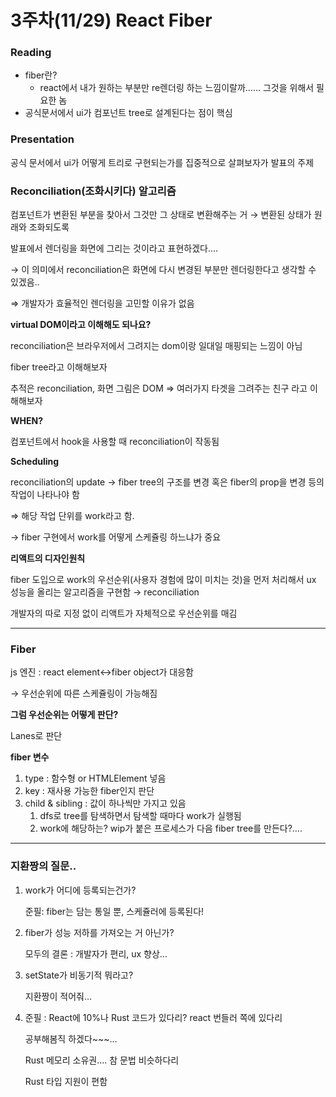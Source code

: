 # 3주차(11/29) React Fiber

### Reading

- fiber란?
    - react에서 내가 원하는 부분만 re렌더링 하는 느낌이랄까…… 그것을 위해서 필요한 놈
- 공식문서에서 ui가 컴포넌트 tree로 설계된다는 점이 핵심

### Presentation

공식 문서에서 ui가 어떻게 트리로 구현되는가를 집중적으로 살펴보자가 발표의 주제

### **Reconciliation(조화시키다) 알고리즘**

컴포넌트가 변환된 부분을 찾아서 그것만 그 상태로 변환해주는 거 → 변환된 상태가 원래와 조화되도록

발표에서 렌더링을 화면에 그리는 것이라고 표현하겠다….

→ 이 의미에서 reconciliation은 화면에 다시 변경된 부분만 렌더링한다고 생각할 수 있겠음..

⇒ 개발자가 효율적인 렌더링을 고민할 이유가 없음

**virtual DOM이라고 이해해도 되나요?**

reconciliation은 브라우저에서 그려지는 dom이랑 일대일 매핑되는 느낌이 아님

fiber tree라고 이해해보자

추적은 reconciliation, 화면 그림은 DOM ⇒ 여러가지 타겟을 그려주는 친구 라고 이해해보자

**WHEN?**

컴포넌트에서 hook을 사용할 때 reconciliation이 작동됨

**Scheduling**

reconciliation의 update → fiber tree의 구조를 변경 혹은 fiber의 prop을 변경 등의 작업이 나타나야 함

⇒ 해당 작업 단위를 work라고 함.

→ fiber 구현에서 work를 어떻게 스케쥴링 하느냐가 중요

**리액트의 디자인원칙**

fiber 도입으로 work의 우선순위(사용자 경험에 많이 미치는 것)을 먼저 처리해서 ux 성능을 올리는 알고리즘을 구현함 → reconciliation

개발자의 따로 지정 없이 리액트가 자체적으로 우선순위를 매김

---

### **Fiber**

js 엔진 : react element↔fiber object가 대응함

→ 우선순위에 따른 스케쥴링이 가능해짐

**그럼 우선순위는 어떻게 판단?**

Lanes로 판단

**fiber 변수**

1. type : 함수형 or HTMLElement 넣음
2. key : 재사용 가능한 fiber인지 판단
3. child & sibling : 값이 하나씩만 가지고 있음  
    1. dfs로 tree를 탐색하면서 탐색할 때마다 work가 실행됨
    2. work에 해당하는? wip가 붙은 프로세스가 다음 fiber tree를 만든다?….

---

### 지환짱의 질문..

1. work가 어디에 등록되는건가?
    
    준필: fiber는 담는 통일 뿐, 스케쥴러에 등록된다!
    
2. fiber가 성능 저하를 가져오는 거 아닌가?
    
    모두의 결론 : 개발자가 편리, ux 향상…
    
3. setState가 비동기적 뭐라고?
    
    지환짱이 적어줘…
    
4. 준필 : React에 10%나 Rust 코드가 있다리? react 번들러 쪽에 있다리
    
    공부해봄직 하겠다~~~…
    
    Rust 메모리 소유권…. 참 문법 비슷하다리
    
    Rust 타입 지원이 편함
